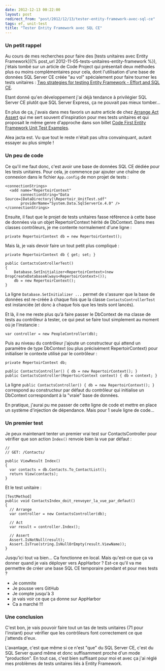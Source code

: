```yaml
---
date: 2012-12-13 00:22:00
layout: post
redirect_from: "post/2012/12/13/tester-entity-framework-avec-sql-ce"
tags: ef, unit-test
title: "Tester Entity Framework avec SQL CE"
---
```


### Un petit rappel

Au cours de mes recherches pour faire des [tests
unitaires avec Entity Framework]({% post_url 2012-11-05-tests-unitaires-entity-framework %}), j'étais tombé sur un article de Code
Project qui présentait deux méthodes plus ou moins complémentaires pour cela,
dont l'utilisation d'une base de données SQL Server CE créée "au vol"
spécialement pour faire tourner les tests unitaires : [Two strategies for testing Entity Framework - Effort and SQL
CE](http://www.codeproject.com/Articles/460175/Two-strategies-for-testing-Entity-Framework-Effort).

Etant donné qu'en développement j'ai déjà tendance à privilégier SQL Server
CE plutôt que SQL Server Express, ça ne pouvait pas mieux tomber...

En plus de ça, j'avais dans mes favoris un autre article de chez [Arrange Act Assert](http://www.arrangeactassert.com/) qui me
sert souvent d'inspiration pour mes tests unitaires et qui proposait le même
genre d'approche dans son billet [Code First Entity Framework Unit Test Examples](http://www.arrangeactassert.com/code-first-entity-framework-unit-test-examples/).

Alea jacta est. Vu que tout le reste n'était pas ultra convainquant, autant
essayer au plus simple !

### Un peu de code

Ce qu'il me faut donc, c'est avoir une base de données SQL CE dédiée pour
les tests unitaires. Pour cela, je commence par ajouter une chaîne de connexion
dans le fichier `App.config` de mon projet de tests :

```
<connectionStrings>
  <add name="RepertoirContext"
       connectionString="Data Source=|DataDirectory|\Repertoir_UnitTest.sdf"
       providerName="System.Data.SqlServerCe.4.0" />
</connectionStrings>
```

Ensuite, il faut que le projet de tests unitaires fasse référence à cette
base de données via un objet RepertoirContext hérité de DbContext. Dans mes
classes contrôleurs, je me contente normalement d'une ligne :

```
private RepertoirContext db = new RepertoirContext();
```

Mais là, je vais devoir faire un tout petit plus compliqué :

```
private RepertoirContext db { get; set; }

public ContactsControllerTest()
{
    Database.SetInitializer<RepertoirContext>(new DropCreateDatabaseAlways<RepertoirContext>());
    db = new RepertoirContext();
}
```

La ligne `Database.SetInitializer ...` permet de s'assurer que la
base de données est re-créée à chaque fois que la classe
`ContactsControllerTest` est instanciée (et donc à chaque fois que
les tests sont lancés).

Et là, il ne me reste plus qu'à faire passer le DbContext de ma classe de
tests au contrôleur à tester, ce qui peut se faire tout simplement au moment où
je l'instancie :

```
var controller = new PeopleController(db);
```

Puis au niveau du contrôleur j'ajoute un constructeur qui attend un
paramètre de type DbContext (ou plus précisément RepertoirContext) pour
initialiser le contexte utilisé par le contrôleur :

```
private RepertoirContext db;

public ContactsController() { db = new RepertoirContext(); }
public ContactsController(RepertoirContext context) { db = context; }
```

La ligne `public ContactsController() { db = new RepertoirContext();
}` correspond au constructeur par défaut du contrôleur qui initialise un
DbContext correspondant à la "vraie" base de données.

En pratique, j'aurai pu me passer de cette ligne de code et mettre en place
un système d'injection de dépendance. Mais pour 1 seule ligne de code...

### Un premier test

Je peux maintenant tenter un premier vrai test sur ContactsController pour
vérifier que son action `Index()` renvoie bien la vue par
défaut :

```
//
// GET: /Contacts/

public ViewResult Index()
{
  var contacts = db.Contacts.To_ContactList();
  return View(contacts);
}
```

Et le test unitaire :

```
[TestMethod]
public void ContactsIndex_doit_renvoyer_la_vue_par_defaut()
{
  // Arrange
  var controller = new ContactsController(db);

  // Act
  var result = controller.Index();

  // Assert
  Assert.IsNotNull(result);
  Assert.IsTrue(string.IsNullOrEmpty(result.ViewName));
}
```

Jusqu'ici tout va bien... Ca fonctionne en local. Mais qu'est-ce que ça va
donner quand je vais déployer vers AppHarbor ? Est-ce qu'il va me
permettre de créer une base SQL CE temporaire pendant et pour mes
tests ?

* Je commite
* Je pousse vers GitHub
* Je compte jusqu'à 3
* je vais voir ce que ça donne sur AppHarbor
* Ca a marché !!!

### Une conclusion

C'est bon, je vais pouvoir faire tout un tas de tests unitaires (71 pour
l'instant) pour vérifier que les contrôleurs font correctement ce que j'attends
d'eux.

L'avantage, c'est que même si ce n'est "que" du SQL Server CE, c'est du SQL
Server quand même et donc suffisamment proche d'un mode "production". En tout
cas, c'est bien suffisant pour moi et avec ça j'ai réglé mes problèmes de tests
unitaires liés à Entity Framework.
